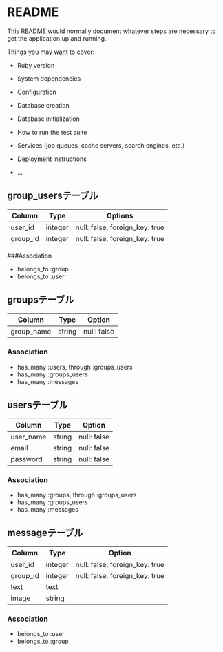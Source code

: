 # README

This README would normally document whatever steps are necessary to get the
application up and running.

Things you may want to cover:

* Ruby version

* System dependencies

* Configuration

* Database creation

* Database initialization

* How to run the test suite

* Services (job queues, cache servers, search engines, etc.)

* Deployment instructions

* ...

## group_usersテーブル

|Column|Type|Options|
|------|----|-------|
|user_id|integer|null: false, foreign_key: true|
|group_id|integer|null: false, foreign_key: true|

###Association
- belongs_to :group
- belongs_to :user

## groupsテーブル

|Column|Type|Option|
|------|----|------|
|group_name|string|null: false|

### Association
- has_many :users, through :groups_users
- has_many :groups_users
- has_many :messages

## usersテーブル

|Column|Type|Option|
|------|----|------|
|user_name|string|null: false|
|email|string|null: false|
|password|string|null: false|


### Association
- has_many :groups, through :groups_users
- has_many :groups_users
- has_many :messages

## messageテーブル

|Column|Type|Option|
|------|----|------|
|user_id|integer|null: false, foreign_key: true|
|group_id|integer|null: false, foreign_key: true|
|text|text||
|image|string||

### Association
- belongs_to :user
- belongs_to :group
